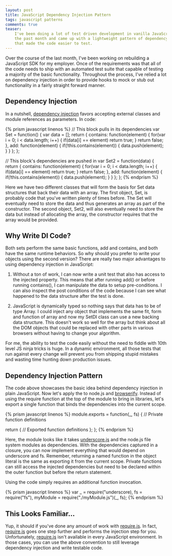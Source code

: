 ```yaml
---
layout: post
title: JavaScript Dependency Injection Pattern
tags: javascript patterns
comments: true
teaser:
    I've been doing a lot of test driven development in vanilla JavaScript over
    the past month and came up with a lightweight pattern of dependency injection
    that made the code easier to test.
---
```

Over the course of the last month, I\'ve been working on rebuilding a JavaScript SDK 
for my employer. Once of the requirements was that all of the code needs to ship with
an automated test suite that capable of testing a majority of the basic functionality.
Throughout the process, I\'ve relied a lot on dependency injection in order to provide
hooks to mock or stub out functionality in a fairly straight forward manner. 

## Dependency Injection

In a nutshell, [dependency injection][DI] favors accepting external classes and module 
references as parameters. In code:

{% prism javascript linenos %}
// This block pulls in its dependencies
var Set = function() {
  var data = [];
  return {
    contains: function(element) {
      for(var i = 0; i < data.length; i++) {
        if(data[i] == element)
          return true;
      }
      return false;
    },
    add: function(element) {
      if(!this.contains(element)) {
        data.push(element);
      }
    }
  };
};

// This block's dependencies are pushed in
var Set2 = function(data) {
  return {
    contains: function(element) {
      for(var i = 0; i < data.length; i++) {
        if(data[i] == element)
          return true;
      }
      return false;
    },
    add: function(element) {
      if(!this.contains(element)) {
        data.push(element);
      }
    }
  };
};
{% endprism %}

Here we have two different classes that will form the basis for Set data structures that
back their data with an array. The first object, Set, is probably code that you\'ve written
plenty of times before. The Set will eventually need to store the data and thus generates
an array as part of the constructor. The second object, Set2, will also eventually need to
store the data but instead of allocating the array, the constructor requires that the array
would be provided.


## Why Write DI Code?

Both sets perform the same basic functions, add and contains, and both have the same runtime
behaviors. So why should you prefer to write your objects using the second version? There are
really two major advantages to using dependency injection in JavaScript:

  1. Without a ton of work, I can now write a unit test that also has access to the
     injected property. This means that after running add() or before running contains(),
     I can manipulate the data to setup pre-conditions. I can also inspect the post conditions
     of the code because I can see what happened to the data structure after the test is done.
     
  2. JavaScript is dynamically typed so nothing says that data has to be of type Array. I
     could inject any object that implements the same fit, form and function of array and
     now my SetDI class can use a new backing data structure. This doesn\'t work so well for
     the array but think about all the DOM objects that could be replaced with other
     parts in various browsers without having to change your algorithm.
     
For me, the ability to test the code easily without the need to fiddle with 10th level JS
ninja tricks is huge. In a dynamic environment, all those tests that run against every change
will prevent you from shipping stupid mistakes and wasting time hunting down production issues.


## Dependency Injection Pattern

The code above showcases the basic idea behind dependency injection in plain JavaScript. Now let\'s 
apply the to node.js and [browserify][browserify-js]. Instead of using the require function at the 
top of the module to bring in libraries, let\'s export a single function that binds the dependencies 
into the current scope.

{% prism javascript linenos %}
module.exports = function(_, fs) {
  // Private function definitions

  return {
    // Exported function definitions
  };
};
{% endprism %}

Here, the module looks like it takes [underscore.js][underscore-js] and the node.js file system 
modules as dependencies. With the dependencies captured in a closure, you can now implement 
everything that would depend on underscore and fs. Remember, returning a named function in the 
object literal is the same as exporting it from the current scope. Private functions can still
access the injected dependencies but need to be declared within the outer function but before
the return statement.

Using the code simply requires an additional function invocation.

{% prism javascript linenos %}
var _ = require("underscore),
    fs = require("fs"),
    myModule = require("./myModule.js")(_, fs);
{% endprism %}


## This Looks Familiar...

Yup, it should if you\'ve done any amount of work with [require.js][require-js]. In fact, 
[require.js][require-js] goes one step further and performs the injection step for you. 
Unfortunately, [require.js][require-js]  isn\'t available in every JavaScript environment. 
In those cases, you can use the above convention to still leverage dependency injection and 
write testable code.

[DI]: http://en.wikipedia.org/wiki/Dependency_injection
[underscore-js]: http://underscorejs.org/
[browserify-js]: http://browserify.org/
[require-js]: http://requirejs.org/
